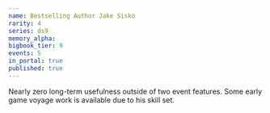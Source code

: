```yaml
---
name: Bestselling Author Jake Sisko
rarity: 4
series: ds9
memory_alpha:
bigbook_tier: 9
events: 5
in_portal: true
published: true
---
```


Nearly zero long-term usefulness outside of two event features. Some early game voyage work is available due to his skill set.
